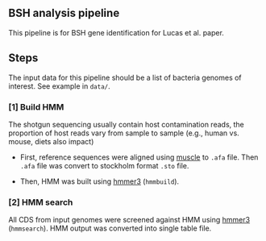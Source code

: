 ## BSH analysis pipeline

This pipeline is for BSH gene identification for Lucas et al. paper.


## Steps

The input data for this pipeline should be a list of bacteria genomes of interest. See example in `data/`.

### [1] Build HMM

The shotgun sequencing usually contain host contamination reads, the proportion of host reads vary from sample to sample (e.g., human vs. mouse, diets also impact)

- First, reference sequences were aligned using [muscle](https://www.drive5.com/muscle/) to `.afa` file. Then `.afa` file was convert to stockholm format  `.sto` file.

- Then, HMM was built using [hmmer3](http://hmmer.org/) (`hmmbuild`). 

### [2] HMM search

All CDS from input genomes were screened against HMM using [hmmer3](http://hmmer.org/) (`hmmsearch`). HMM output was converted into single table file.